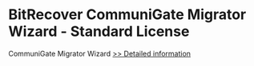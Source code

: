# BitRecover CommuniGate Migrator Wizard - Standard License
CommuniGate Migrator Wizard
[>> Detailed information](https://secure.shareit.com/shareit/product.html?productid=300900423&affiliateid=200057808)